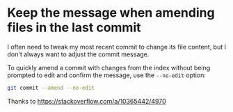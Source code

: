 # Keep the message when amending files in the last commit

I often need to tweak my most recent commit to change its file content, but
I don't always want to adjust the commit message.

To quickly amend a commit with changes from the index without being prompted to
edit and confirm the message, use the `--no-edit` option:

```bash
git commit --amend --no-edit
```

Thanks to https://stackoverflow.com/a/10365442/4970
